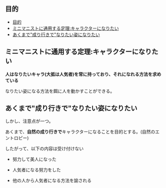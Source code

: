 


## 目的

- [目的](#目的)
- [ミニマニストに通用する定理:キャラクターになりたい](#ミニマニストに通用する定理キャラクターになりたい)
- [あくまで"成り行きで"なりたい姿になりたい](#あくまで成り行きでなりたい姿になりたい)



## ミニマニストに通用する定理:キャラクターになりたい

**人はなりたいキャラ(大抵は人気者)を常に持っており、それになれる方法を求めている**

なりたい姿になる方法を餌に人を動かすことができる。


## あくまで"成り行きで"なりたい姿になりたい

しかし、注意点が一つ。

あくまで、**自然の成り行きで**キャラクターになることを目的とする。(自然のエントロピー)

したがって、以下の内容は受け付けない

- 努力して美人になった

- 人気者になる努力をした

- 他の人から人気者になる方法を諭される





